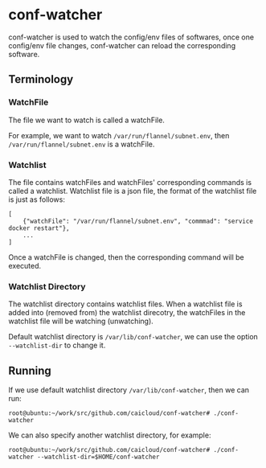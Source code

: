 # conf-watcher

conf-watcher is used to watch the config/env files of softwares, once one config/env file changes, conf-watcher can reload the corresponding software.

## Terminology

### WatchFile

The file we want to watch is called a watchFile.

For example, we want to watch `/var/run/flannel/subnet.env`, then `/var/run/flannel/subnet.env` is a watchFile.

### Watchlist

The file contains watchFiles and watchFiles' corresponding commands is called a watchlist. Watchlist file is a json file, the format of the watchlist file is just as follows:

```
[
    {"watchFile": "/var/run/flannel/subnet.env", "commmad": "service docker restart"},
    ...
]
```

Once a watchFile is changed, then the corresponding command will be executed.

### Watchlist Directory

The watchlist directory contains watchlist files. When a watchlist file is added into (removed from) the  watchlist direcotry, the watchFiles in the watchlist file will be watching (unwatching).

Default watchlist directory is `/var/lib/conf-watcher`, we can use the option `--watchlist-dir` to change it.

## Running

If we use default watchlist directory `/var/lib/conf-watcher`, then we can run:

```
root@ubuntu:~/work/src/github.com/caicloud/conf-watcher# ./conf-watcher
```

We can also specify another watchlist directory, for example:

```
root@ubuntu:~/work/src/github.com/caicloud/conf-watcher# ./conf-watcher --watchlist-dir=$HOME/conf-watcher
```
